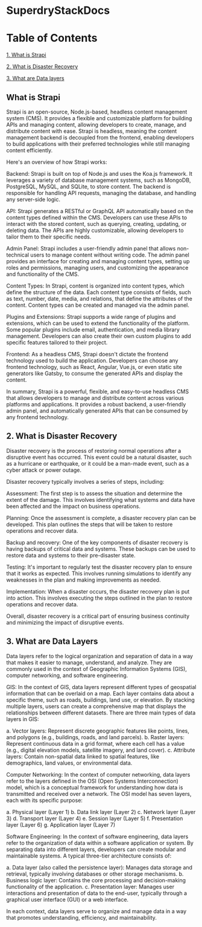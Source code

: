 # SuperdryStackDocs

# Table of Contents

[1. What is Strapi](#What-is-Strapi)

[2. What is Disaster Recovery](#What-is-Disaster-Recovery) 

[3. What are Data layers](#What-are-Data-Layers)  

## What is Strapi
Strapi is an open-source, Node.js-based, headless content management system (CMS). It provides a flexible and customizable platform for building APIs and managing content, allowing developers to create, manage, and distribute content with ease. Strapi is headless, meaning the content management backend is decoupled from the frontend, enabling developers to build applications with their preferred technologies while still managing content efficiently.

Here's an overview of how Strapi works:

Backend:
Strapi is built on top of Node.js and uses the Koa.js framework. It leverages a variety of database management systems, such as MongoDB, PostgreSQL, MySQL, and SQLite, to store content. The backend is responsible for handling API requests, managing the database, and handling any server-side logic.

API:
Strapi generates a RESTful or GraphQL API automatically based on the content types defined within the CMS. Developers can use these APIs to interact with the stored content, such as querying, creating, updating, or deleting data. The APIs are highly customizable, allowing developers to tailor them to their specific needs.

Admin Panel:
Strapi includes a user-friendly admin panel that allows non-technical users to manage content without writing code. The admin panel provides an interface for creating and managing content types, setting up roles and permissions, managing users, and customizing the appearance and functionality of the CMS.

Content Types:
In Strapi, content is organized into content types, which define the structure of the data. Each content type consists of fields, such as text, number, date, media, and relations, that define the attributes of the content. Content types can be created and managed via the admin panel.

Plugins and Extensions:
Strapi supports a wide range of plugins and extensions, which can be used to extend the functionality of the platform. Some popular plugins include email, authentication, and media library management. Developers can also create their own custom plugins to add specific features tailored to their project.

Frontend:
As a headless CMS, Strapi doesn't dictate the frontend technology used to build the application. Developers can choose any frontend technology, such as React, Angular, Vue.js, or even static site generators like Gatsby, to consume the generated APIs and display the content.

In summary, Strapi is a powerful, flexible, and easy-to-use headless CMS that allows developers to manage and distribute content across various platforms and applications. It provides a robust backend, a user-friendly admin panel, and automatically generated APIs that can be consumed by any frontend technology.

## 2. What is Disaster Recovery

Disaster recovery is the process of restoring normal operations after a disruptive event has occurred. This event could be a natural disaster, such as a hurricane or earthquake, or it could be a man-made event, such as a cyber attack or power outage.

Disaster recovery typically involves a series of steps, including:

Assessment: The first step is to assess the situation and determine the extent of the damage. This involves identifying what systems and data have been affected and the impact on business operations.

Planning: Once the assessment is complete, a disaster recovery plan can be developed. This plan outlines the steps that will be taken to restore operations and recover data.

Backup and recovery: One of the key components of disaster recovery is having backups of critical data and systems. These backups can be used to restore data and systems to their pre-disaster state.

Testing: It's important to regularly test the disaster recovery plan to ensure that it works as expected. This involves running simulations to identify any weaknesses in the plan and making improvements as needed.

Implementation: When a disaster occurs, the disaster recovery plan is put into action. This involves executing the steps outlined in the plan to restore operations and recover data.

Overall, disaster recovery is a critical part of ensuring business continuity and minimizing the impact of disruptive events.

## 3. What are Data Layers

Data layers refer to the logical organization and separation of data in a way that makes it easier to manage, understand, and analyze. They are commonly used in the context of Geographic Information Systems (GIS), computer networking, and software engineering.

GIS: In the context of GIS, data layers represent different types of geospatial information that can be overlaid on a map. Each layer contains data about a specific theme, such as roads, buildings, land use, or elevation. By stacking multiple layers, users can create a comprehensive map that displays the relationships between different datasets. There are three main types of data layers in GIS:

a. Vector layers: Represent discrete geographic features like points, lines, and polygons (e.g., buildings, roads, and land parcels).
b. Raster layers: Represent continuous data in a grid format, where each cell has a value (e.g., digital elevation models, satellite imagery, and land cover).
c. Attribute layers: Contain non-spatial data linked to spatial features, like demographics, land values, or environmental data.

Computer Networking: In the context of computer networking, data layers refer to the layers defined in the OSI (Open Systems Interconnection) model, which is a conceptual framework for understanding how data is transmitted and received over a network. The OSI model has seven layers, each with its specific purpose:

a. Physical layer (Layer 1)
b. Data link layer (Layer 2)
c. Network layer (Layer 3)
d. Transport layer (Layer 4)
e. Session layer (Layer 5)
f. Presentation layer (Layer 6)
g. Application layer (Layer 7)

Software Engineering: In the context of software engineering, data layers refer to the organization of data within a software application or system. By separating data into different layers, developers can create modular and maintainable systems. A typical three-tier architecture consists of:

a. Data layer (also called the persistence layer): Manages data storage and retrieval, typically involving databases or other storage mechanisms.
b. Business logic layer: Contains the core processing and decision-making functionality of the application.
c. Presentation layer: Manages user interactions and presentation of data to the end-user, typically through a graphical user interface (GUI) or a web interface.

In each context, data layers serve to organize and manage data in a way that promotes understanding, efficiency, and maintainability.

